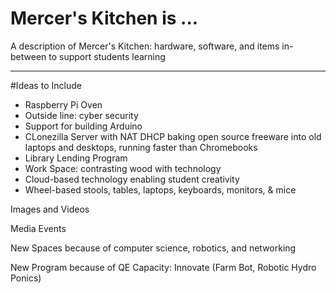 # Mercer's Kitchen is ...
A description of Mercer's Kitchen: hardware, software, and items in-between to support students learning

---

#Ideas to Include
- Raspberry Pi Oven
- Outside line: cyber security
- Support for building Arduino
- CLonezilla Server with NAT DHCP baking open source freeware into old laptops and desktops, running faster than Chromebooks
- Library Lending Program
- Work Space: contrasting wood with technology
- Cloud-based technology enabling student creativity
- Wheel-based stools, tables, laptops, keyboards, monitors, & mice

Images and Videos

Media Events

New Spaces because of computer science, robotics, and networking

New Program because of QE Capacity: Innovate (Farm Bot, Robotic Hydro Ponics)
